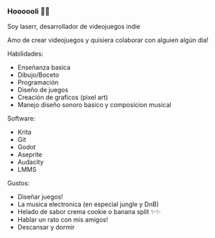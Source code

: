 ### Hoooooli 👋✨

Soy laserr, desarrollador de videojuegos indie


Amo de crear videojuegos y quisiera colaborar con alguien algún día!



Habilidades:
- Enseñanza basica
- Dibujo/Boceto
- Programación
- Diseño de juegos
- Creación de graficos (pixel art)
- Manejo diseño sonoro basico y composicion musical


Software:
- Krita
- Git
- Godot
- Aseprite
- Audacity
- LMMS

Gustos:
- Diseñar juegos!
- La musica electronica (en especial jungle y DnB)
- Helado de sabor crema cookie o banana split ✨✨
- Hablar un rato con mis amigos!
- Descansar y dormir


